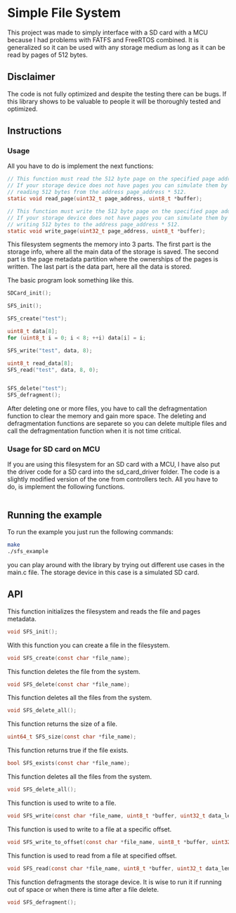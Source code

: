 # Simple File System
This project was made to simply interface with a SD card with a MCU because I had problems with FATFS and FreeRTOS combined. It is generalized so it can be used with any storage medium as long as it can be read by pages of 512 bytes.

## Disclaimer
The code is not fully optimized and despite the testing there can be bugs. If this library shows to be valuable to people it will be thoroughly tested and optimized.

## Instructions

### Usage
All you have to do is implement the next functions:
```c
// This function must read the 512 byte page on the specified page address.
// If your storage device does not have pages you can simulate them by 
// reading 512 bytes from the address page_address * 512.
static void read_page(uint32_t page_address, uint8_t *buffer);

// This function must write the 512 byte page on the specified page address.
// If your storage device does not have pages you can simulate them by 
// writing 512 bytes to the address page_address * 512.
static void write_page(uint32_t page_address, uint8_t *buffer);
```

This filesystem segments the memory into 3 parts. The first part is the storage info, where all the main data of the storage is saved. The second part is the page metadata partition where the ownerships of the pages is written. The last part is the data part, here all the data is stored.

The basic program look something like this.

```c
SDCard_init();

SFS_init();

SFS_create("test");

uint8_t data[8];
for (uint8_t i = 0; i < 8; ++i) data[i] = i;

SFS_write("test", data, 8);

uint8_t read_data[8];
SFS_read("test", data, 8, 0);


SFS_delete("test");
SFS_defragment();
```

After deleting one or more files, you have to call the defragmentation function to clear the memory and gain more space. The deleting and defragmentation functions are separete so you can delete multiple files and call the defragmentation function when it is not time critical.

### Usage for SD card on MCU

If you are using this filesystem for an SD card with a MCU, I have also put the driver code for a SD card into the sd_card_driver folder. The code is a slightly modified version of the one from controllers tech. All you have to do, is implement the following functions.

```c

```

## Running the example
To run the example you just run the following commands:
```bash
make
./sfs_example
```

you can play around with the library by trying out different use cases in the main.c file. The storage device in this case is a simulated SD card.

## API

This function initializes the filesystem and reads the file and pages metadata.
```c
void SFS_init();
```

With this function you can create a file in the filesystem.
```c
void SFS_create(const char *file_name);
```

This function deletes the file from the system.
```c
void SFS_delete(const char *file_name);
```

This function deletes all the files from the system.
```c
void SFS_delete_all();
```

This function returns the size of a file.
```c
uint64_t SFS_size(const char *file_name);
```

This function returns true if the file exists.
```c
bool SFS_exists(const char *file_name);
```

This function deletes all the files from the system.
```c
void SFS_delete_all();
```

This function is used to write to a file.
```c
void SFS_write(const char *file_name, uint8_t *buffer, uint32_t data_len);
```

This function is used to write to a file at a specific offset. 
```c
void SFS_write_to_offset(const char *file_name, uint8_t *buffer, uint32_t data_len, uint64_t offset);
```

This function is used to read from a file at specified offset.
```c
void SFS_read(const char *file_name, uint8_t *buffer, uint32_t data_len, uint64_t offset);
```

This function defragments the storage device. It is wise to run it if running out of space or when there is time after a file delete.
```c
void SFS_defragment();
```
